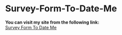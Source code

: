 # Survey-Form-To-Date-Me
<b>You can visit my site from the following link:</b>
<br>
<a href="http://madhavbhalani.great-site.net/Survey%20Form/">Survey Form To Date Me</a>
